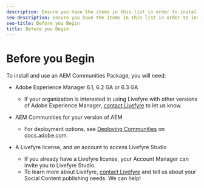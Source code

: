 ```yaml
---
description: Ensure you have the items in this list in order to install and use AEM Communities.
seo-description: Ensure you have the items in this list in order to install and use AEM Communities.
seo-title: Before you Begin
title: Before you Begin
---
```


# Before you Begin

To install and use an AEM Communities Package, you will need:

* Adobe Experience Manager 6.1, 6.2 GA or 6.3 GA
    * If your organization is interested in using Livefyre with other versions of Adobe Experience Manager, [contact Livefyre](http://go.livefyre.com/contact) to let us know.
  
* AEM Communities for your version of AEM
    * For deployment options, see [Deploying Communities](https://docs.adobe.com/docs/en/aem/6-1/deploy/communities.html) on docs.adobe.com.
  
* A Livefyre license, and an account to access Livefyre Studio
    * If you already have a Livefyre license, your Account Manager can invite you to Livefyre Studio.
    * To learn more about Livefyre, [contact Livefyre](http://go.livefyre.com/contact) and tell us about your Social Content publishing needs. We can help!
  
